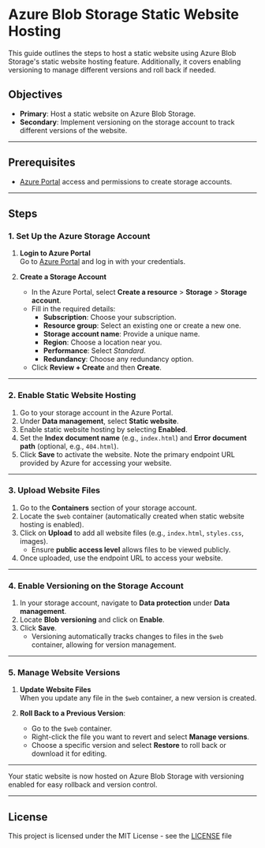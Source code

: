 # Azure Blob Storage Static Website Hosting

This guide outlines the steps to host a static website using Azure Blob Storage's static website hosting feature. Additionally, it covers enabling versioning to manage different versions and roll back if needed.

## Objectives

- **Primary**: Host a static website on Azure Blob Storage.
- **Secondary**: Implement versioning on the storage account to track different versions of the website.

---

## Prerequisites

- [Azure Portal](https://portal.azure.com) access and permissions to create storage accounts.

---

## Steps

### 1. Set Up the Azure Storage Account

1. **Login to Azure Portal**  
   Go to [Azure Portal](https://portal.azure.com) and log in with your credentials.
   
2. **Create a Storage Account**
   - In the Azure Portal, select **Create a resource** > **Storage** > **Storage account**.
   - Fill in the required details:
     - **Subscription**: Choose your subscription.
     - **Resource group**: Select an existing one or create a new one.
     - **Storage account name**: Provide a unique name.
     - **Region**: Choose a location near you.
     - **Performance**: Select *Standard*.
     - **Redundancy**: Choose any redundancy option.
   - Click **Review + Create** and then **Create**.

---

### 2. Enable Static Website Hosting

1. Go to your storage account in the Azure Portal.
2. Under **Data management**, select **Static website**.
3. Enable static website hosting by selecting **Enabled**.
4. Set the **Index document name** (e.g., `index.html`) and **Error document path** (optional, e.g., `404.html`).
5. Click **Save** to activate the website. Note the primary endpoint URL provided by Azure for accessing your website.

---

### 3. Upload Website Files

1. Go to the **Containers** section of your storage account.
2. Locate the `$web` container (automatically created when static website hosting is enabled).
3. Click on **Upload** to add all website files (e.g., `index.html`, `styles.css`, images).
   - Ensure **public access level** allows files to be viewed publicly.
4. Once uploaded, use the endpoint URL to access your website.

---

### 4. Enable Versioning on the Storage Account

1. In your storage account, navigate to **Data protection** under **Data management**.
2. Locate **Blob versioning** and click on **Enable**.
3. Click **Save**.  
   - Versioning automatically tracks changes to files in the `$web` container, allowing for version management.

---

### 5. Manage Website Versions

1. **Update Website Files**  
   When you update any file in the `$web` container, a new version is created.
   
2. **Roll Back to a Previous Version**:
   - Go to the `$web` container.
   - Right-click the file you want to revert and select **Manage versions**.
   - Choose a specific version and select **Restore** to roll back or download it for editing.

---

Your static website is now hosted on Azure Blob Storage with versioning enabled for easy rollback and version control.

--- 

## License

This project is licensed under the MIT License - see the [LICENSE](LICENSE) file
